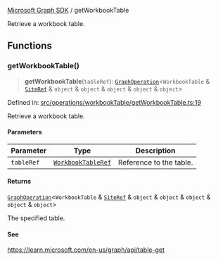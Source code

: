 [Microsoft Graph SDK](README.md) / getWorkbookTable

Retrieve a workbook table.

## Functions

### getWorkbookTable()

> **getWorkbookTable**(`tableRef`): [`GraphOperation`](GraphOperation.md#graphoperation)\<`WorkbookTable` & [`SiteRef`](SiteRef.md#siteref) & `object` & `object` & `object` & `object` & `object`\>

Defined in: [src/operations/workbookTable/getWorkbookTable.ts:19](https://github.com/Future-Secure-AI/microsoft-graph/blob/main/src/operations/workbookTable/getWorkbookTable.ts#L19)

Retrieve a workbook table.

#### Parameters

| Parameter | Type | Description |
| ------ | ------ | ------ |
| `tableRef` | [`WorkbookTableRef`](WorkbookTableRef.md#workbooktableref) | Reference to the table. |

#### Returns

[`GraphOperation`](GraphOperation.md#graphoperation)\<`WorkbookTable` & [`SiteRef`](SiteRef.md#siteref) & `object` & `object` & `object` & `object` & `object`\>

The specified table.

#### See

https://learn.microsoft.com/en-us/graph/api/table-get
